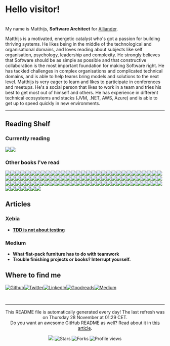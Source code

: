 
<h1>Hello visitor!</h1>
<p><br/>My name is Matthijs,  <b>Software Architect</b> for <a href="https://www.alliander.com" target="_blank">Alliander</a>.</p>
<p>Matthijs is a motivated, energetic catalyst who's got a passion for building thriving systems. He likes being in the middle of the technological and organisational domains, and loves reading about subjects like self organisation, psychology, leadership and complexity. He strongly believes that Software should be as simple as possible and that constructive collaboration is the most important foundation for making Software right. He has tackled challenges in complex organisations and complicated technical domains, and is able to help teams bring models and solutions to the next level. Matthijs is very eager to learn and likes to participate in conferences and meetups. He's a social person that likes to work in a team and tries his best to get most out of himself and others. He has experience in different technical ecosystems and stacks (JVM, .NET, AWS, Azure) and is able to get up to speed quickly in new environments.</p>
<hr/>
<h2>Reading Shelf</h2>
<h3>Currently reading</h3><a href="https://www.goodreads.com/review/show/6731709749?utm_medium=api&amp;utm_source=rss"><img src="https://i.gr-assets.com/images/S/compressed.photo.goodreads.com/books/1722870236l/217199514._SX98_.jpg"/></a><a href="https://www.goodreads.com/review/show/6463274425?utm_medium=api&amp;utm_source=rss"><img src="https://i.gr-assets.com/images/S/compressed.photo.goodreads.com/books/1677838656l/61965394._SX98_.jpg"/></a>
<h3>Other books I've read</h3><a href="https://www.goodreads.com/review/show/6992928006?utm_medium=api&amp;utm_source=rss"><img src="https://i.gr-assets.com/images/S/compressed.photo.goodreads.com/books/1510319798l/36064445._SY75_.jpg"/></a><a href="https://www.goodreads.com/review/show/6985423323?utm_medium=api&amp;utm_source=rss"><img src="https://i.gr-assets.com/images/S/compressed.photo.goodreads.com/books/1397422569l/21807644._SY75_.jpg"/></a><a href="https://www.goodreads.com/review/show/6986330511?utm_medium=api&amp;utm_source=rss"><img src="https://i.gr-assets.com/images/S/compressed.photo.goodreads.com/books/1698945173l/171661690._SX50_.jpg"/></a><a href="https://www.goodreads.com/review/show/6915221381?utm_medium=api&amp;utm_source=rss"><img src="https://i.gr-assets.com/images/S/compressed.photo.goodreads.com/books/1603331203l/55759934._SX50_.jpg"/></a><a href="https://www.goodreads.com/review/show/3827360014?utm_medium=api&amp;utm_source=rss"><img src="https://i.gr-assets.com/images/S/compressed.photo.goodreads.com/books/1587722419l/255127._SX50_.jpg"/></a><a href="https://www.goodreads.com/review/show/6163771915?utm_medium=api&amp;utm_source=rss"><img src="https://i.gr-assets.com/images/S/compressed.photo.goodreads.com/books/1520093533l/38918381._SX50_.jpg"/></a><a href="https://www.goodreads.com/review/show/6825269235?utm_medium=api&amp;utm_source=rss"><img src="https://i.gr-assets.com/images/S/compressed.photo.goodreads.com/books/1606588391l/56073935._SY75_.jpg"/></a><a href="https://www.goodreads.com/review/show/6009152621?utm_medium=api&amp;utm_source=rss"><img src="https://i.gr-assets.com/images/S/compressed.photo.goodreads.com/books/1602564432l/53481975._SX50_.jpg"/></a><a href="https://www.goodreads.com/review/show/6248202300?utm_medium=api&amp;utm_source=rss"><img src="https://i.gr-assets.com/images/S/compressed.photo.goodreads.com/books/1442726934l/4865._SX50_.jpg"/></a><a href="https://www.goodreads.com/review/show/6622854750?utm_medium=api&amp;utm_source=rss"><img src="https://i.gr-assets.com/images/S/compressed.photo.goodreads.com/books/1715251167l/123260251._SX50_.jpg"/></a><a href="https://www.goodreads.com/review/show/6685427808?utm_medium=api&amp;utm_source=rss"><img src="https://i.gr-assets.com/images/S/compressed.photo.goodreads.com/books/1668935201l/50998056._SY75_.jpg"/></a><a href="https://www.goodreads.com/review/show/6519071389?utm_medium=api&amp;utm_source=rss"><img src="https://i.gr-assets.com/images/S/compressed.photo.goodreads.com/books/1627326825l/58230358._SX50_.jpg"/></a><a href="https://www.goodreads.com/review/show/6260124474?utm_medium=api&amp;utm_source=rss"><img src="https://i.gr-assets.com/images/S/compressed.photo.goodreads.com/books/1386912615l/212956._SY75_.jpg"/></a><a href="https://www.goodreads.com/review/show/4203954677?utm_medium=api&amp;utm_source=rss"><img src="https://i.gr-assets.com/images/S/compressed.photo.goodreads.com/books/1400841022l/21343._SY75_.jpg"/></a><a href="https://www.goodreads.com/review/show/6386560759?utm_medium=api&amp;utm_source=rss"><img src="https://i.gr-assets.com/images/S/compressed.photo.goodreads.com/books/1700471064l/202431991._SY75_.jpg"/></a><a href="https://www.goodreads.com/review/show/6391895204?utm_medium=api&amp;utm_source=rss"><img src="https://i.gr-assets.com/images/S/compressed.photo.goodreads.com/books/1484107737l/33369254._SY75_.jpg"/></a><a href="https://www.goodreads.com/review/show/6340907143?utm_medium=api&amp;utm_source=rss"><img src="https://i.gr-assets.com/images/S/compressed.photo.goodreads.com/books/1521104315l/39286958._SY75_.jpg"/></a><a href="https://www.goodreads.com/review/show/6402007306?utm_medium=api&amp;utm_source=rss"><img src="https://i.gr-assets.com/images/S/compressed.photo.goodreads.com/books/1609348975l/56481725._SY75_.jpg"/></a><a href="https://www.goodreads.com/review/show/6415241968?utm_medium=api&amp;utm_source=rss"><img src="https://i.gr-assets.com/images/S/compressed.photo.goodreads.com/books/1387734601l/685486._SY75_.jpg"/></a><a href="https://www.goodreads.com/review/show/6059160102?utm_medium=api&amp;utm_source=rss"><img src="https://i.gr-assets.com/images/S/compressed.photo.goodreads.com/books/1647464389l/60631342._SX50_.jpg"/></a><a href="https://www.goodreads.com/review/show/6462763168?utm_medium=api&amp;utm_source=rss"><img src="https://i.gr-assets.com/images/S/compressed.photo.goodreads.com/books/1444690744l/26535513._SX50_.jpg"/></a><a href="https://www.goodreads.com/review/show/6296563427?utm_medium=api&amp;utm_source=rss"><img src="https://i.gr-assets.com/images/S/compressed.photo.goodreads.com/books/1672870435l/59663945._SX50_.jpg"/></a><a href="https://www.goodreads.com/review/show/6326529509?utm_medium=api&amp;utm_source=rss"><img src="https://i.gr-assets.com/images/S/compressed.photo.goodreads.com/books/1613417184l/55841851._SY75_.jpg"/></a><a href="https://www.goodreads.com/review/show/6353379722?utm_medium=api&amp;utm_source=rss"><img src="https://i.gr-assets.com/images/S/compressed.photo.goodreads.com/books/1596431637l/53483744._SX50_.jpg"/></a><a href="https://www.goodreads.com/review/show/4767316600?utm_medium=api&amp;utm_source=rss"><img src="https://i.gr-assets.com/images/S/compressed.photo.goodreads.com/books/1654430933l/61228513._SX50_.jpg"/></a><a href="https://www.goodreads.com/review/show/6229130368?utm_medium=api&amp;utm_source=rss"><img src="https://i.gr-assets.com/images/S/compressed.photo.goodreads.com/books/1661205628l/61058107._SX50_.jpg"/></a><a href="https://www.goodreads.com/review/show/4585155946?utm_medium=api&amp;utm_source=rss"><img src="https://i.gr-assets.com/images/S/compressed.photo.goodreads.com/books/1389052821l/1358529._SY75_.jpg"/></a><a href="https://www.goodreads.com/review/show/3553297097?utm_medium=api&amp;utm_source=rss"><img src="https://i.gr-assets.com/images/S/compressed.photo.goodreads.com/books/1391032527l/43713._SY75_.jpg"/></a><a href="https://www.goodreads.com/review/show/4619885704?utm_medium=api&amp;utm_source=rss"><img src="https://i.gr-assets.com/images/S/compressed.photo.goodreads.com/books/1437097809l/79766._SY75_.jpg"/></a><a href="https://www.goodreads.com/review/show/4847560155?utm_medium=api&amp;utm_source=rss"><img src="https://i.gr-assets.com/images/S/compressed.photo.goodreads.com/books/1536862019l/40277241._SX50_.jpg"/></a><a href="https://www.goodreads.com/review/show/4749520742?utm_medium=api&amp;utm_source=rss"><img src="https://i.gr-assets.com/images/S/compressed.photo.goodreads.com/books/1431709097l/20787425._SX50_.jpg"/></a><a href="https://www.goodreads.com/review/show/4260995696?utm_medium=api&amp;utm_source=rss"><img src="https://i.gr-assets.com/images/S/compressed.photo.goodreads.com/books/1386925395l/67825._SY75_.jpg"/></a><a href="https://www.goodreads.com/review/show/4527767828?utm_medium=api&amp;utm_source=rss"><img src="https://i.gr-assets.com/images/S/compressed.photo.goodreads.com/books/1633733111l/57345270._SX50_.jpg"/></a><a href="https://www.goodreads.com/review/show/4138778329?utm_medium=api&amp;utm_source=rss"><img src="https://i.gr-assets.com/images/S/compressed.photo.goodreads.com/books/1556221385l/45303387._SX50_.jpg"/></a><a href="https://www.goodreads.com/review/show/3901235089?utm_medium=api&amp;utm_source=rss"><img src="https://i.gr-assets.com/images/S/compressed.photo.goodreads.com/books/1554299109l/24216682._SX50_.jpg"/></a><a href="https://www.goodreads.com/review/show/5038949763?utm_medium=api&amp;utm_source=rss"><img src="https://i.gr-assets.com/images/S/compressed.photo.goodreads.com/books/1363560329l/16158601._SY75_.jpg"/></a><a href="https://www.goodreads.com/review/show/4112152862?utm_medium=api&amp;utm_source=rss"><img src="https://i.gr-assets.com/images/S/compressed.photo.goodreads.com/books/1427665815l/905._SY75_.jpg"/></a><a href="https://www.goodreads.com/review/show/5117788093?utm_medium=api&amp;utm_source=rss"><img src="https://i.gr-assets.com/images/S/compressed.photo.goodreads.com/books/1436155034l/189989._SY75_.jpg"/></a><a href="https://www.goodreads.com/review/show/5420273591?utm_medium=api&amp;utm_source=rss"><img src="https://i.gr-assets.com/images/S/compressed.photo.goodreads.com/books/1645909363l/60502272._SX50_.jpg"/></a><a href="https://www.goodreads.com/review/show/5281468847?utm_medium=api&amp;utm_source=rss"><img src="https://i.gr-assets.com/images/S/compressed.photo.goodreads.com/books/1560685323l/34927405._SX50_.jpg"/></a><a href="https://www.goodreads.com/review/show/5139157716?utm_medium=api&amp;utm_source=rss"><img src="https://i.gr-assets.com/images/S/compressed.photo.goodreads.com/books/1619822171l/53450097._SX50_.jpg"/></a><a href="https://www.goodreads.com/review/show/5195953559?utm_medium=api&amp;utm_source=rss"><img src="https://i.gr-assets.com/images/S/compressed.photo.goodreads.com/books/1619822490l/36126762._SX50_.jpg"/></a><a href="https://www.goodreads.com/review/show/5025372464?utm_medium=api&amp;utm_source=rss"><img src="https://i.gr-assets.com/images/S/compressed.photo.goodreads.com/books/1348697342l/320553._SY75_.jpg"/></a><a href="https://www.goodreads.com/review/show/5470796645?utm_medium=api&amp;utm_source=rss"><img src="https://i.gr-assets.com/images/S/compressed.photo.goodreads.com/books/1387714688l/17060202._SX50_.jpg"/></a><a href="https://www.goodreads.com/review/show/5200179351?utm_medium=api&amp;utm_source=rss"><img src="https://i.gr-assets.com/images/S/compressed.photo.goodreads.com/books/1445050174l/26312997._SY75_.jpg"/></a><a href="https://www.goodreads.com/review/show/5123084691?utm_medium=api&amp;utm_source=rss"><img src="https://i.gr-assets.com/images/S/compressed.photo.goodreads.com/books/1632140222l/58385794._SX50_.jpg"/></a><a href="https://www.goodreads.com/review/show/6019041504?utm_medium=api&amp;utm_source=rss"><img src="https://i.gr-assets.com/images/S/compressed.photo.goodreads.com/books/1473679631l/29889476._SX50_.jpg"/></a><a href="https://www.goodreads.com/review/show/5830983214?utm_medium=api&amp;utm_source=rss"><img src="https://i.gr-assets.com/images/S/compressed.photo.goodreads.com/books/1727280700l/22613._SY75_.jpg"/></a><a href="https://www.goodreads.com/review/show/5220365196?utm_medium=api&amp;utm_source=rss"><img src="https://i.gr-assets.com/images/S/compressed.photo.goodreads.com/books/1328840087l/1145867._SX50_.jpg"/></a><a href="https://www.goodreads.com/review/show/5983883797?utm_medium=api&amp;utm_source=rss"><img src="https://i.gr-assets.com/images/S/compressed.photo.goodreads.com/books/1522144582l/39653103._SY75_.jpg"/></a><a href="https://www.goodreads.com/review/show/5857510208?utm_medium=api&amp;utm_source=rss"><img src="https://i.gr-assets.com/images/S/compressed.photo.goodreads.com/books/1353074531l/783285._SY75_.jpg"/></a><a href="https://www.goodreads.com/review/show/5805142556?utm_medium=api&amp;utm_source=rss"><img src="https://i.gr-assets.com/images/S/compressed.photo.goodreads.com/books/1354023233l/13642197._SY75_.jpg"/></a><a href="https://www.goodreads.com/review/show/5747208776?utm_medium=api&amp;utm_source=rss"><img src="https://i.gr-assets.com/images/S/compressed.photo.goodreads.com/books/1396807387l/21852942._SY75_.jpg"/></a><a href="https://www.goodreads.com/review/show/5738470487?utm_medium=api&amp;utm_source=rss"><img src="https://i.gr-assets.com/images/S/compressed.photo.goodreads.com/books/1506442609l/36308520._SX50_.jpg"/></a><a href="https://www.goodreads.com/review/show/5728881592?utm_medium=api&amp;utm_source=rss"><img src="https://i.gr-assets.com/images/S/compressed.photo.goodreads.com/books/1411336000l/23223134._SX50_.jpg"/></a><a href="https://www.goodreads.com/review/show/5599635184?utm_medium=api&amp;utm_source=rss"><img src="https://i.gr-assets.com/images/S/compressed.photo.goodreads.com/books/1424541751l/9927574._SX50_.jpg"/></a><a href="https://www.goodreads.com/review/show/5478765505?utm_medium=api&amp;utm_source=rss"><img src="https://i.gr-assets.com/images/S/compressed.photo.goodreads.com/books/1622055168l/55893833._SX50_.jpg"/></a><a href="https://www.goodreads.com/review/show/5441140832?utm_medium=api&amp;utm_source=rss"><img src="https://i.gr-assets.com/images/S/compressed.photo.goodreads.com/books/1364183997l/3422007._SX50_.jpg"/></a><a href="https://www.goodreads.com/review/show/5592930026?utm_medium=api&amp;utm_source=rss"><img src="https://i.gr-assets.com/images/S/compressed.photo.goodreads.com/books/1340758157l/13697424._SX50_.jpg"/></a><a href="https://www.goodreads.com/review/show/6018840703?utm_medium=api&amp;utm_source=rss"><img src="https://i.gr-assets.com/images/S/compressed.photo.goodreads.com/books/1688419801l/171691901._SX50_.jpg"/></a><a href="https://www.goodreads.com/review/show/5909815132?utm_medium=api&amp;utm_source=rss"><img src="https://i.gr-assets.com/images/S/compressed.photo.goodreads.com/books/1541158637l/42611483._SY75_.jpg"/></a><a href="https://www.goodreads.com/review/show/6038741404?utm_medium=api&amp;utm_source=rss"><img src="https://i.gr-assets.com/images/S/compressed.photo.goodreads.com/books/1458747997l/22847284._SX50_.jpg"/></a><a href="https://www.goodreads.com/review/show/6042068939?utm_medium=api&amp;utm_source=rss"><img src="https://i.gr-assets.com/images/S/compressed.photo.goodreads.com/books/1592265780l/54109255._SY75_.jpg"/></a><a href="https://www.goodreads.com/review/show/6100237577?utm_medium=api&amp;utm_source=rss"><img src="https://i.gr-assets.com/images/S/compressed.photo.goodreads.com/books/1579340833l/30780006._SX50_.jpg"/></a><a href="https://www.goodreads.com/review/show/5869030052?utm_medium=api&amp;utm_source=rss"><img src="https://i.gr-assets.com/images/S/compressed.photo.goodreads.com/books/1388291947l/379701._SY75_.jpg"/></a><a href="https://www.goodreads.com/review/show/6009157776?utm_medium=api&amp;utm_source=rss"><img src="https://i.gr-assets.com/images/S/compressed.photo.goodreads.com/books/1360570381l/11721966._SY75_.jpg"/></a><a href="https://www.goodreads.com/review/show/6213193759?utm_medium=api&amp;utm_source=rss"><img src="https://i.gr-assets.com/images/S/compressed.photo.goodreads.com/books/1602809564l/55684982._SY75_.jpg"/></a><a href="https://www.goodreads.com/review/show/4527765223?utm_medium=api&amp;utm_source=rss"><img src="https://i.gr-assets.com/images/S/compressed.photo.goodreads.com/books/1629825122l/58153482._SX50_.jpg"/></a><a href="https://www.goodreads.com/review/show/2872523828?utm_medium=api&amp;utm_source=rss"><img src="https://i.gr-assets.com/images/S/compressed.photo.goodreads.com/books/1287493789l/179133._SX50_.jpg"/></a><a href="https://www.goodreads.com/review/show/5059970987?utm_medium=api&amp;utm_source=rss"><img src="https://i.gr-assets.com/images/S/compressed.photo.goodreads.com/books/1647259303l/60417486._SX50_.jpg"/></a><a href="https://www.goodreads.com/review/show/4083738098?utm_medium=api&amp;utm_source=rss"><img src="https://i.gr-assets.com/images/S/compressed.photo.goodreads.com/books/1328834807l/5608045._SX50_.jpg"/></a><a href="https://www.goodreads.com/review/show/3414704827?utm_medium=api&amp;utm_source=rss"><img src="https://i.gr-assets.com/images/S/compressed.photo.goodreads.com/books/1566877586l/44333183._SX50_.jpg"/></a><a href="https://www.goodreads.com/review/show/3414703802?utm_medium=api&amp;utm_source=rss"><img src="https://i.gr-assets.com/images/S/compressed.photo.goodreads.com/books/1387700719l/83847._SX50_.jpg"/></a><a href="https://www.goodreads.com/review/show/3028131864?utm_medium=api&amp;utm_source=rss"><img src="https://i.gr-assets.com/images/S/compressed.photo.goodreads.com/books/1294497489l/6593810._SX50_.jpg"/></a><a href="https://www.goodreads.com/review/show/3553294982?utm_medium=api&amp;utm_source=rss"><img src="https://i.gr-assets.com/images/S/compressed.photo.goodreads.com/books/1600364459l/225111._SY75_.jpg"/></a><a href="https://www.goodreads.com/review/show/3028131514?utm_medium=api&amp;utm_source=rss"><img src="https://i.gr-assets.com/images/S/compressed.photo.goodreads.com/books/1540216607l/33618151._SX50_.jpg"/></a><a href="https://www.goodreads.com/review/show/4405178776?utm_medium=api&amp;utm_source=rss"><img src="https://i.gr-assets.com/images/S/compressed.photo.goodreads.com/books/1350145559l/16084015._SX50_.jpg"/></a><a href="https://www.goodreads.com/review/show/3960227966?utm_medium=api&amp;utm_source=rss"><img src="https://i.gr-assets.com/images/S/compressed.photo.goodreads.com/books/1595815356l/49099937._SY75_.jpg"/></a><a href="https://www.goodreads.com/review/show/3986901437?utm_medium=api&amp;utm_source=rss"><img src="https://i.gr-assets.com/images/S/compressed.photo.goodreads.com/books/1614389217l/39282904._SX50_.jpg"/></a><a href="https://www.goodreads.com/review/show/3464237590?utm_medium=api&amp;utm_source=rss"><img src="https://i.gr-assets.com/images/S/compressed.photo.goodreads.com/books/1468786982l/29238799._SY75_.jpg"/></a><a href="https://www.goodreads.com/review/show/3764761711?utm_medium=api&amp;utm_source=rss"><img src="https://i.gr-assets.com/images/S/compressed.photo.goodreads.com/books/1473461230l/26083308._SY75_.jpg"/></a><a href="https://www.goodreads.com/review/show/3584729810?utm_medium=api&amp;utm_source=rss"><img src="https://i.gr-assets.com/images/S/compressed.photo.goodreads.com/books/1520615948l/35747076._SX50_.jpg"/></a><a href="https://www.goodreads.com/review/show/3697049882?utm_medium=api&amp;utm_source=rss"><img src="https://i.gr-assets.com/images/S/compressed.photo.goodreads.com/books/1361113128l/17255186._SX50_.jpg"/></a><a href="https://www.goodreads.com/review/show/3642496731?utm_medium=api&amp;utm_source=rss"><img src="https://i.gr-assets.com/images/S/compressed.photo.goodreads.com/books/1585635784l/51639708._SY75_.jpg"/></a><a href="https://www.goodreads.com/review/show/3585083608?utm_medium=api&amp;utm_source=rss"><img src="https://i.gr-assets.com/images/S/compressed.photo.goodreads.com/books/1390692774l/3063393._SX50_.jpg"/></a><a href="https://www.goodreads.com/review/show/3585128398?utm_medium=api&amp;utm_source=rss"><img src="https://i.gr-assets.com/images/S/compressed.photo.goodreads.com/books/1347640457l/8686650._SX50_.jpg"/></a><a href="https://www.goodreads.com/review/show/5966732893?utm_medium=api&amp;utm_source=rss"><img src="https://i.gr-assets.com/images/S/compressed.photo.goodreads.com/books/1699076844l/201545491._SX50_.jpg"/></a><a href="https://www.goodreads.com/review/show/3220739931?utm_medium=api&amp;utm_source=rss"><img src="https://i.gr-assets.com/images/S/compressed.photo.goodreads.com/books/1386925310l/67833._SX50_.jpg"/></a><a href="https://www.goodreads.com/review/show/2999552302?utm_medium=api&amp;utm_source=rss"><img src="https://i.gr-assets.com/images/S/compressed.photo.goodreads.com/books/1391026083l/28815._SY75_.jpg"/></a><a href="https://www.goodreads.com/review/show/3008662603?utm_medium=api&amp;utm_source=rss"><img src="https://i.gr-assets.com/images/S/compressed.photo.goodreads.com/books/1559878560l/46159932._SX50_.jpg"/></a><a href="https://www.goodreads.com/review/show/5502585519?utm_medium=api&amp;utm_source=rss"><img src="https://i.gr-assets.com/images/S/compressed.photo.goodreads.com/books/1662051209l/62214145._SY75_.jpg"/></a><a href="https://www.goodreads.com/review/show/4179739402?utm_medium=api&amp;utm_source=rss"><img src="https://i.gr-assets.com/images/S/compressed.photo.goodreads.com/books/1403186979l/22512931._SX50_.jpg"/></a><a href="https://www.goodreads.com/review/show/3960193602?utm_medium=api&amp;utm_source=rss"><img src="https://i.gr-assets.com/images/S/compressed.photo.goodreads.com/books/1580813753l/44144493._SX50_.jpg"/></a><a href="https://www.goodreads.com/review/show/4508603104?utm_medium=api&amp;utm_source=rss"><img src="https://i.gr-assets.com/images/S/compressed.photo.goodreads.com/books/1585196491l/49828197._SX50_.jpg"/></a><a href="https://www.goodreads.com/review/show/3635892100?utm_medium=api&amp;utm_source=rss"><img src="https://i.gr-assets.com/images/S/compressed.photo.goodreads.com/books/1500077215l/31670678._SX50_.jpg"/></a><a href="https://www.goodreads.com/review/show/4638429369?utm_medium=api&amp;utm_source=rss"><img src="https://i.gr-assets.com/images/S/compressed.photo.goodreads.com/books/1625222263l/58472161._SX50_.jpg"/></a><a href="https://www.goodreads.com/review/show/5439873242?utm_medium=api&amp;utm_source=rss"><img src="https://i.gr-assets.com/images/S/compressed.photo.goodreads.com/books/1440279814l/26147501._SY75_.jpg"/></a><a href="https://www.goodreads.com/review/show/4957038598?utm_medium=api&amp;utm_source=rss"><img src="https://i.gr-assets.com/images/S/compressed.photo.goodreads.com/books/1544963815l/34890015._SY75_.jpg"/></a><a href="https://www.goodreads.com/review/show/4926212042?utm_medium=api&amp;utm_source=rss"><img src="https://i.gr-assets.com/images/S/compressed.photo.goodreads.com/books/1657383969l/61415115._SX50_.jpg"/></a><a href="https://www.goodreads.com/review/show/4723385642?utm_medium=api&amp;utm_source=rss"><img src="https://i.gr-assets.com/images/S/compressed.photo.goodreads.com/books/1344675366l/11553604._SX50_.jpg"/></a>
<h2>Articles</h2>
<h3>Xebia</h3>
<ul>
  <li><a href="https://xebia.com/blog/tdd-is-not-about-testing/"><b>TDD is not about testing</b></a></li>
</ul>
<h3>Medium</h3>
<ul>
  <li><a><b>What flat-pack furniture has to do with teamwork</b></a></li>
  <li><a><b>Trouble finishing projects or books? Interrupt yourself.</b></a></li>
</ul>
<h2>Where to find me</h2>
<p><a href="https://github.com/mthoolen" target="_blank"><img alt="Github" src="https://img.shields.io/badge/Github-%2312100E.svg?&style=for-the-badge&logo=Github&logoColor=white"/></a><a href="https://twitter.com/MThoolen" target="_blank"><img alt="Twitter" src="https://img.shields.io/badge/Twitter-%231DA1F2.svg?&style=for-the-badge&logo=Twitter&logoColor=white"/></a><a href="https://www.linkedin.com/in/matthijs-thoolen-4757a812a/" target="_blank"><img alt="LinkedIn" src="https://img.shields.io/badge/LinkedIn-%230077B5.svg?&style=for-the-badge&logo=LinkedIn&logoColor=white"/></a><a href="https://www.goodreads.com/review/list/99045566?ref=nav_mybooks" target="_blank"><img alt="Goodreads" src="https://img.shields.io/badge/Goodreads-%234285F4.svg?&style=for-the-badge&logo=google-chrome&logoColor=white"/></a><a href="https://mjjthoolen.medium.com/" target="_blank"><img alt="Medium" src="https://img.shields.io/badge/Medium-%2312100E.svg?&style=for-the-badge&logo=Medium&logoColor=white"/></a>
</p><br/>
<hr/>
<p align="center">This README file is automatically generated every day! The last refresh was on Thursday 28 November at 01:29 CET.<br/>Do you want an awesome GitHub README as well? Read about it in <a href="https://medium.com/@arjenbrandenburgh/you-should-stand-out-on-github-with-a-readme-profile-467e047b6c18" target="_blank">this article</a>.</p>
<p align="center"><img src="https://github.com/mthoolen/mthoolen/workflows/README%20build/badge.svg"/> <img alt="Stars" src="https://img.shields.io/github/stars/arjenbrandenburgh/arjenbrandenburgh?style=flat-square&labelColor=343b41"/> <img alt="Forks" src="https://img.shields.io/github/forks/arjenbrandenburgh/arjenbrandenburgh?style=flat-square&labelColor=343b41"/> <img src="https://gpvc.arturio.dev/mthoolen" alt="Profile views"/></p>